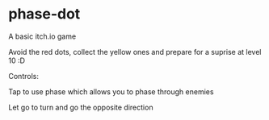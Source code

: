 # phase-dot
A basic itch.io game

Avoid the red dots, collect the yellow ones and prepare for a suprise at level 10 :D

Controls:

Tap to use phase which allows you to phase through enemies

Let go to turn and go the opposite direction
